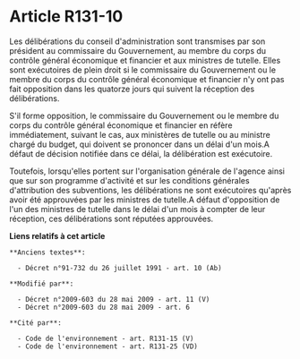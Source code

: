 # Article R131-10

Les délibérations du conseil d'administration sont transmises par son président au commissaire du Gouvernement, au   membre
du corps du contrôle général économique et financier  et aux ministres de tutelle. Elles sont exécutoires de plein droit si
le commissaire du Gouvernement ou le   membre du corps du contrôle général économique et financier  n'y ont pas fait
opposition dans les quatorze jours qui suivent la réception des délibérations.

S'il forme opposition, le commissaire du Gouvernement ou le   membre du corps du contrôle général économique et financier  en
réfère immédiatement, suivant le cas, aux ministères de tutelle ou au ministre chargé du budget, qui doivent se prononcer
dans un délai d'un mois.A défaut de décision notifiée dans ce délai, la délibération est exécutoire. 

Toutefois, lorsqu'elles portent sur l'organisation générale de l'agence ainsi que sur son programme d'activité et sur les
conditions générales d'attribution des subventions, les délibérations ne sont exécutoires qu'après avoir été approuvées par
les ministres de tutelle.A défaut d'opposition de l'un des ministres de tutelle dans le délai d'un mois à compter de leur
réception, ces délibérations sont réputées approuvées.

**Liens relatifs à cet article**

	**Anciens textes**:

	  - Décret n°91-732 du 26 juillet 1991 - art. 10 (Ab)

	**Modifié par**:

	  - Décret n°2009-603 du 28 mai 2009 - art. 11 (V)
	  - Décret n°2009-603 du 28 mai 2009 - art. 6

	**Cité par**:

	  - Code de l'environnement - art. R131-15 (V)
	  - Code de l'environnement - art. R131-25 (VD)
